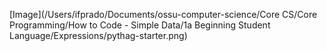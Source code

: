 [Image](/Users/ifprado/Documents/ossu-computer-science/Core CS/Core Programming/How to Code - Simple Data/1a Beginning Student Language/Expressions/pythag-starter.png)
